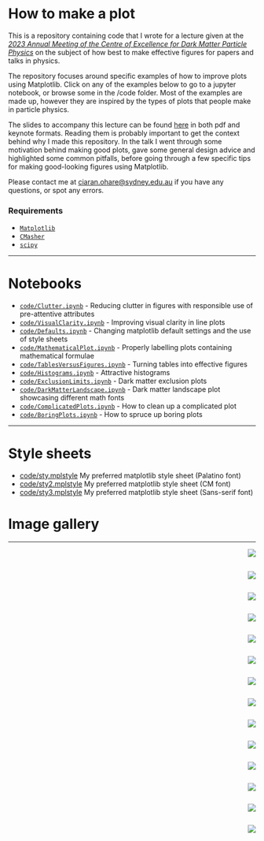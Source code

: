 # How to make a plot

This is a repository containing code that I wrote for a lecture given at the [*2023 Annual Meeting of the Centre of Excellence for Dark Matter Particle Physics*](https://darkmatteraustralia.atlassian.net/wiki/spaces/CDMPublic/pages/1584562177/2023+CDM+Annual+Workshop+-+Collaboratively+striving+for+success) on the subject of how best to make effective figures for papers and talks in physics.

The repository focuses around specific examples of how to improve plots using Matplotlib. Click on any of the examples below to go to a jupyter notebook, or browse some in the /code folder. Most of the examples are made up, however they are inspired by the types of plots that people make in particle physics.

The slides to accompany this lecture can be found [here](slides) in both pdf and keynote formats. Reading them is probably important to get the context behind why I made this repository. In the talk I went through some motivation behind making good plots, gave some general design advice and highlighted some common pitfalls, before going through a few specific tips for making good-looking figures using Matplotlib.

Please contact me at ciaran.ohare@sydney.edu.au if you have any questions, or spot any errors.

### Requirements

* [`Matplotlib`](https://matplotlib.org/)
* [`CMasher`](https://cmasher.readthedocs.io/)
* [`scipy`](https://scipy.org/)

---

# Notebooks

* [`code/Clutter.ipynb`](code/Clutter.ipynb) - Reducing clutter in figures with responsible use of pre-attentive attributes
* [`code/VisualClarity.ipynb`](code/VisualClarity.ipynb) - Improving visual clarity in line plots
* [`code/Defaults.ipynb`](code/Defaults.ipynb) - Changing matplotlib default settings and the use of style sheets
* [`code/MathematicalPlot.ipynb`](code/MathematicalPlot.ipynb) - Properly labelling plots containing mathematical formulae
* [`code/TablesVersusFigures.ipynb`](code/TablesVersusFigures.ipynb) - Turning tables into effective figures
* [`code/Histograms.ipynb`](code/Histograms.ipynb) - Attractive histograms
* [`code/ExclusionLimits.ipynb`](code/ExclusionLimits.ipynb) - Dark matter exclusion plots
* [`code/DarkMatterLandscape.ipynb`](code/DarkMatterLandscape.ipynb) - Dark matter landscape plot showcasing different math fonts
* [`code/ComplicatedPlots.ipynb`](code/ComplicatedPlots.ipynb) - How to clean up a complicated plot
* [`code/BoringPlots.ipynb`](code/BoringPlots.ipynb) - How to spruce up boring plots

---

 # Style sheets
* [code/sty.mplstyle](code/sty.mplstyle) My preferred matplotlib style sheet (Palatino font)
* [code/sty2.mplstyle](code/sty2.mplstyle) My preferred matplotlib style sheet (CM font)
* [code/sty3.mplstyle](code/sty3.mplstyle) My preferred matplotlib style sheet (Sans-serif font)

# Image gallery

---

[<img align="right" src="plots/plots_png/Charges.png">](code/Charges.ipynb)

### &nbsp;

[<img align="right" src="plots/plots_png/Colormaps_Cyclic.png">](code/Charges.ipynb)

### &nbsp;

[<img align="right" src="plots/plots_png/Colormaps_Sequential.png">](code/Charges.ipynb)

### &nbsp;

[<img align="right" src="plots/plots_png/Colormaps_Diverging.png">](code/Charges.ipynb)

### &nbsp;

[<img align="right" src="plots/plots_png/Histograms_Good_withKDE.png">](code/Histograms.ipynb)

### &nbsp;

[<img align="right" src="plots/plots_png/MathematicalPlot_Good.png">](code/MathematicalPlot.ipynb)

### &nbsp;

[<img align="right" src="plots/plots_png/Table.png">](code/TablesVersusFigures.ipynb)

### &nbsp;

[<img align="right" src="plots/plots_png/VisualClarity_Good.png">](code/VisualClarity.ipynb)

### &nbsp;

[<img align="right" src="plots/plots_png/ExclusionLimits_Good.png">](code/ExclusionLimits.ipynb)

### &nbsp;

[<img align="right" src="plots/plots_png/DMLandscape_Palatino.png">](code/DarkMatterLandscape.ipynb)

### &nbsp;

[<img align="right" src="plots/plots_png/BoringPlot1_Good.png">](code/BoringPlots.ipynb)

### &nbsp;

[<img align="right" src="plots/plots_png/BoringPlot2_Good.png">](code/BoringPlots.ipynb)

### &nbsp;

[<img align="right" src="plots/plots_png/BoringPlot3_Good.png">](code/BoringPlots.ipynb)

### &nbsp;

[<img align="right" src="slides/PVAs.png">](slides)

### &nbsp;